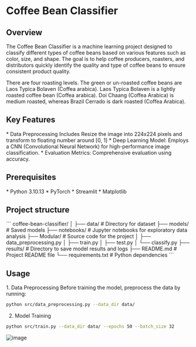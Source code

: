 <h1>Coffee Bean Classifier</h1>


<h2>Overview</h2>
<p>The Coffee Bean Classifier is a machine learning project designed to classify different types of coffee beans based on various features such as color, size, and shape. 
  The goal is to help coffee producers, roasters, and distributors quickly identify the quality and type of coffee beans to ensure consistent product quality.</p>

<p>There are four roasting levels. The green or un-roasted coffee beans are Laos Typica Bolaven (Coffea arabica). 
  Laos Typica Bolaven is a lightly roasted coffee bean (Coffea arabica). 
  Doi Chaang (Coffea Arabica) is medium roasted, whereas Brazil Cerrado is dark roasted (Coffea Arabica).</p>

<h2>Key Features</h2>
* Data Preprocessing
  Includes Resize the image into 224x224 pixels and transform to floating number around [0, 1]
* Deep Learning Model: Employs a CNN (Convolutional Neural Network) for high-performance image classification.
* Evaluation Metrics: Comprehensive evaluation using accuracy.

<h2>Prerequisites</h2>
* Python 3.10.13
* PyTorch
* Streamlit
* Matplotlib

<h2>Project structure</h2>
  ```
    coffee-bean-classifier/
    │
    ├── data/                 # Directory for dataset
    ├── models/               # Saved models
    ├── notebooks/            # Jupyter notebooks for exploratory data analysis
    ├── Modular/                  # Source code for the project
    │   ├── data_preprocessing.py
    │   ├── train.py
    │   ├── test.py
    │   └── classify.py
    ├── results/              # Directory to save model results and logs
    ├── README.md             # Project README file
    └── requirements.txt      # Python dependencies
  ```
  
<h2>Usage</h2>
1. Data Preprocessing
   Before training the model, preprocess the data by running:

   ```sh
   python src/data_preprocessing.py --data_dir data/
   ```
2. Model Training
  ```sh
  python src/train.py --data_dir data/ --epochs 50 --batch_size 32
  ```















![image](https://github.com/user-attachments/assets/66f4afc2-cc5f-4ac8-a2f2-640be1b9d0f4)
